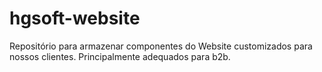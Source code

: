 # hgsoft-website

Repositório para armazenar componentes do Website customizados para nossos clientes.
Principalmente adequados para b2b.
